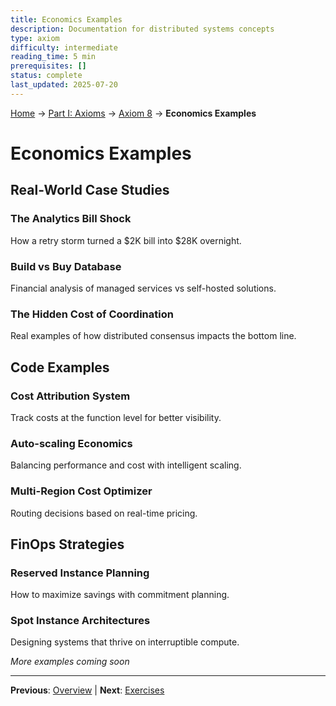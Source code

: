 ```yaml
---
title: Economics Examples
description: Documentation for distributed systems concepts
type: axiom
difficulty: intermediate
reading_time: 5 min
prerequisites: []
status: complete
last_updated: 2025-07-20
---
```


<!-- Navigation -->
[Home](/) → [Part I: Axioms](/part1-axioms/) → [Axiom 8](/part1-axioms/axiom8-economics/) → **Economics Examples**

# Economics Examples

## Real-World Case Studies

### The Analytics Bill Shock
How a retry storm turned a $2K bill into $28K overnight.

### Build vs Buy Database
Financial analysis of managed services vs self-hosted solutions.

### The Hidden Cost of Coordination
Real examples of how distributed consensus impacts the bottom line.

## Code Examples

### Cost Attribution System
Track costs at the function level for better visibility.

### Auto-scaling Economics
Balancing performance and cost with intelligent scaling.

### Multi-Region Cost Optimizer
Routing decisions based on real-time pricing.

## FinOps Strategies

### Reserved Instance Planning
How to maximize savings with commitment planning.

### Spot Instance Architectures
Designing systems that thrive on interruptible compute.

*More examples coming soon*

---

**Previous**: [Overview](./) | **Next**: [Exercises](exercises.md)
